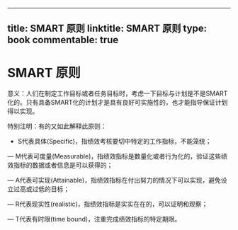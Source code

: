 
---
title: SMART 原则
linktitle: SMART 原则
type: book
commentable: true
---

# SMART 原则

意义：人们在制定工作目标或者任务目标时，考虑一下目标与计划是不是SMART化的。只有具备SMART化的计划才是具有良好可实施性的，也才能指导保证计划得以实现。


特别注明：有的又如此解释此原则：


- S代表具体(Specific)，指绩效考核要切中特定的工作指标，不能笼统；

— M代表可度量(Measurable)，指绩效指标是数量化或者行为化的，验证这些绩效指标的数据或者信息是可以获得的；

— A代表可实现(Attainable)，指绩效指标在付出努力的情况下可以实现，避免设立过高或过低的目标；

— R代表现实性(realistic)，指绩效指标是实实在在的，可以证明和观察；

— T代表有时限(time bound)，注重完成绩效指标的特定期限。
    
